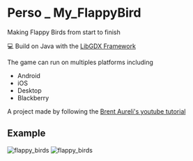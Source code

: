 # Perso _ My_FlappyBird

Making Flappy Birds from start to finish

💻 Build on Java with the [LibGDX Framework](https://github.com/libgdx/libgdx)

The game can run on multiples platforms including
* Android
* iOS
* Desktop
* Blackberry

A project made by following the [Brent Aureli's youtube tutorial](https://www.youtube.com/playlist?list=PLZm85UZQLd2TPXpUJfDEdWTSgszionbJy)

## Example
![flappy_birds](../assets/flappy_birds1.jpg)
![flappy_birds](../assets/flappy_birds2.jpg)
